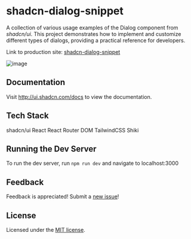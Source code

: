 # shadcn-dialog-snippet

A collection of various usage examples of the Dialog component from *shadcn/ui*. This project demonstrates how to implement and customize different types of dialogs, providing a practical reference for developers.

Link to production site: [shadcn-dialog-snippet](https://shadcn-dialog-snippet.vercel.app/)

![image](https://github.com/user-attachments/assets/de3fef49-f621-4d4b-834e-ddf7be5a7df4)



## Documentation

Visit http://ui.shadcn.com/docs to view the documentation.

## Tech Stack
shadcn/ui
React
React Router DOM
TailwindCSS
Shiki

## Running the Dev Server
To run the dev server, run `npm run dev` and navigate to localhost:3000

## Feedback
Feedback is appreciated! Submit a [new issue](https://github.com/Yejin0O0/shadcn-dialog-snippet/issues)!

## License

Licensed under the [MIT license](https://github.com/Yejin0O0/shadcn-dialog-snippet/blob/develop/LICENSE.md).
